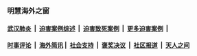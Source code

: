 
### 明慧海外之窗

####  [武汉肺炎](indexes/365.md?t=04230901) &nbsp;|&nbsp;  [迫害案例综述](indexes/328.md?t=04230901) &nbsp;|&nbsp; [迫害致死案例](indexes/277.md?t=04230901)  &nbsp;|&nbsp; [更多迫害案例](indexes/81.md?t=04230901)  &nbsp;|&nbsp; 
####  [时事评论](indexes/19.md?t=04230901) &nbsp;|&nbsp; [海外简讯](indexes/245.md?t=04230901)&nbsp;|&nbsp;  [社会支持](indexes/140.md?t=04230901) &nbsp;|&nbsp; [褒奖决议](indexes/282.md?t=04230901) &nbsp;|&nbsp; [社区报道](indexes/91.md?t=04230901)  &nbsp;|&nbsp; [天人之间](indexes/78.md?t=04230901) 

